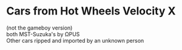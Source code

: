 # Cars from Hot Wheels Velocity X
(not the gameboy version) <br>
both MST-Suzuka's by ΩPUS <br>
Other cars ripped and imported by an unknown person

